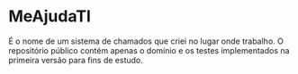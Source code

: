 # MeAjudaTI
É o nome de um sistema de chamados que criei no lugar onde trabalho. O repositório público contém apenas o domínio e os testes implementados na primeira versão para fins de estudo.  
